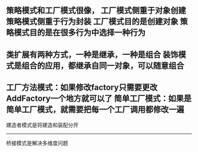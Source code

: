 策略模式和工厂模式很像，
工厂模式侧重于**对象**创建
策略模式侧重于**行为**封装
工厂模式目的是创建**对象**
策略模式目的是在很多行为中选择一种**行为**
------------------
类扩展有两种方式，一种是继承，一种是组合
装饰模式是组合的应用，都继承自同一对象，可以随意组合
------------------
工厂方法模式：如果修改factory只需要更改AddFactory一个地方就可以了
简单工厂模式：如果是简单工厂模式，就需要把每一个工厂调用都修改一遍
------------------
建造者模式是将建造和装配分开

------------------
桥接模式是解决多维度问题